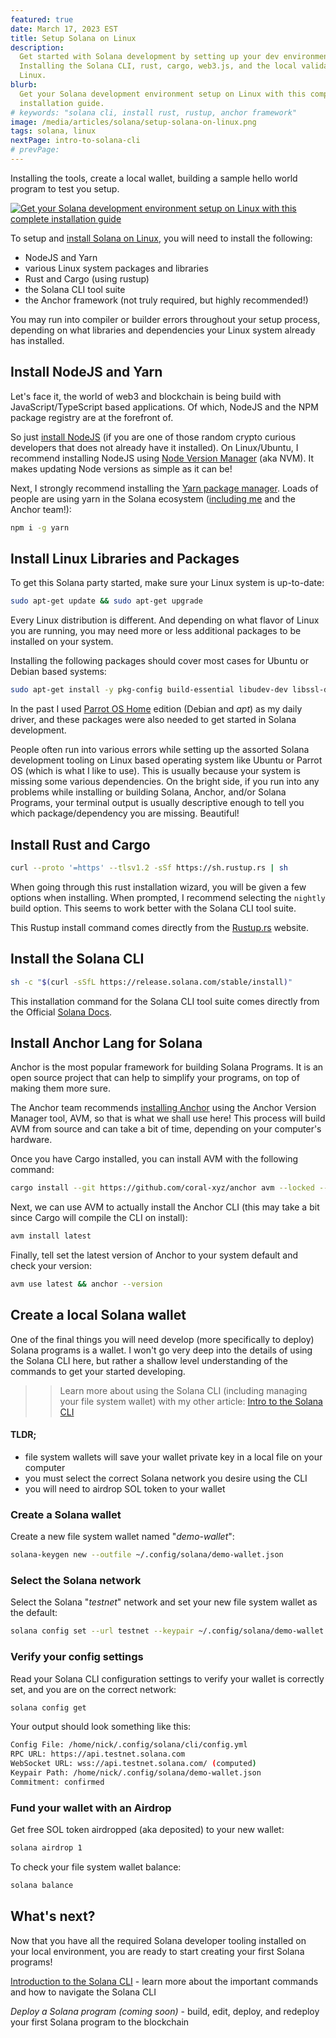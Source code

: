 ```yaml
---
featured: true
date: March 17, 2023 EST
title: Setup Solana on Linux
description:
  Get started with Solana development by setting up your dev environment.
  Installing the Solana CLI, rust, cargo, web3.js, and the local validator on
  Linux.
blurb:
  Get your Solana development environment setup on Linux with this complete
  installation guide.
# keywords: "solana cli, install rust, rustup, anchor framework"
image: /media/articles/solana/setup-solana-on-linux.png
tags: solana, linux
nextPage: intro-to-solana-cli
# prevPage:
---
```


Installing the tools, create a local wallet, building a sample hello world
program to test you setup.

[![Get your Solana development environment setup on Linux with this complete installation guide](/media/articles/solana/setup-solana-on-linux.png)](./setup-solana-on-linux)

To setup and [install Solana on Linux](./setup-solana-on-linux), you will need
to install the following:

- NodeJS and Yarn
- various Linux system packages and libraries
- Rust and Cargo (using rustup)
- the Solana CLI tool suite
- the Anchor framework (not truly required, but highly recommended!)

<div class="msg warn text">

You may run into compiler or builder errors throughout your setup process,
depending on what libraries and dependencies your Linux system already has
installed.

</div>

## Install NodeJS and Yarn

Let's face it, the world of web3 and blockchain is being build with
JavaScript/TypeScript based applications. Of which, NodeJS and the NPM package
registry are at the forefront of.

So just [install NodeJS](https://nodejs.org) (if you are one of those random
crypto curious developers that does not already have it installed). On
Linux/Ubuntu, I recommend installing NodeJS using
[Node Version Manager](https://github.com/nvm-sh/nvm) (aka NVM). It makes
updating Node versions as simple as it can be!

Next, I strongly recommend installing the
[Yarn package manager](https://www.npmjs.com/package/yarn). Loads of people are
using yarn in the Solana ecosystem
([including me](https://twitter.com/nickfrosty) and the Anchor team!):

```bash
npm i -g yarn
```

## Install Linux Libraries and Packages

To get this Solana party started, make sure your Linux system is up-to-date:

```bash
sudo apt-get update && sudo apt-get upgrade
```

Every Linux distribution is different. And depending on what flavor of Linux you
are running, you may need more or less additional packages to be installed on
your system.

Installing the following packages should cover most cases for Ubuntu or Debian
based systems:

```bash
sudo apt-get install -y pkg-config build-essential libudev-dev libssl-dev
```

<div class="msg note text">

In the past I used
[Parrot OS Home](https://parrotlinux.org/download/?version=home) edition (Debian
and _apt_) as my daily driver, and these packages were also needed to get
started in Solana development.

</div>

People often run into various errors while setting up the assorted Solana
development tooling on Linux based operating system like Ubuntu or Parrot OS
(which is what I like to use). This is usually because your system is missing
some various dependencies. On the bright side, if you run into any problems
while installing or building Solana, Anchor, and/or Solana Programs, your
terminal output is usually descriptive enough to tell you which
package/dependency you are missing. Beautiful!

## Install Rust and Cargo

```bash
curl --proto '=https' --tlsv1.2 -sSf https://sh.rustup.rs | sh
```

When going through this rust installation wizard, you will be given a few
options when installing. When prompted, I recommend selecting the `nightly`
build option. This seems to work better with the Solana CLI tool suite.

<div class="msg note text">

This Rustup install command comes directly from the
[Rustup.rs](https://rustup.rs/) website.

</div>

## Install the Solana CLI

```bash
sh -c "$(curl -sSfL https://release.solana.com/stable/install)"
```

<div class="msg note text">

This installation command for the Solana CLI tool suite comes directly from the
Official
[Solana Docs](https://docs.solana.com/cli/install-solana-cli-tools#use-solanas-install-tool).

</div>

## Install Anchor Lang for Solana

Anchor is the most popular framework for building Solana Programs. It is an open
source project that can help to simplify your programs, on top of making them
more sure.

<div class="msg note text">

The Anchor team recommends
[installing Anchor](https://www.anchor-lang.com/docs/installation) using the
Anchor Version Manager tool, AVM, so that is what we shall use here! This
process will build AVM from source and can take a bit of time, depending on your
computer's hardware.

</div>

Once you have Cargo installed, you can install AVM with the following command:

```bash
cargo install --git https://github.com/coral-xyz/anchor avm --locked --force
```

Next, we can use AVM to actually install the Anchor CLI (this may take a bit
since Cargo will compile the CLI on install):

```bash
avm install latest
```

Finally, tell set the latest version of Anchor to your system default and check
your version:

```bash
avm use latest && anchor --version
```

## Create a local Solana wallet

One of the final things you will need develop (more specifically to deploy)
Solana programs is a wallet. I won't go very deep into the details of using the
Solana CLI here, but rather a shallow level understanding of the commands to get
your started developing.

> > Learn more about using the Solana CLI (including managing your file system
> > wallet) with my other article:
> > [Intro to the Solana CLI](./intro-to-solana-cli)

#### TLDR;

- file system wallets will save your wallet private key in a local file on your
  computer
- you must select the correct Solana network you desire using the CLI
- you will need to airdrop SOL token to your wallet

### Create a Solana wallet

Create a new file system wallet named "_demo-wallet_":

```bash
solana-keygen new --outfile ~/.config/solana/demo-wallet.json
```

### Select the Solana network

Select the Solana "_testnet_" network and set your new file system wallet as the
default:

```bash
solana config set --url testnet --keypair ~/.config/solana/demo-wallet.json
```

### Verify your config settings

Read your Solana CLI configuration settings to verify your wallet is correctly
set, and you are on the correct network:

```bash
solana config get
```

Your output should look something like this:

```bash
Config File: /home/nick/.config/solana/cli/config.yml
RPC URL: https://api.testnet.solana.com
WebSocket URL: wss://api.testnet.solana.com/ (computed)
Keypair Path: /home/nick/.config/solana/demo-wallet.json
Commitment: confirmed
```

### Fund your wallet with an Airdrop

Get free SOL token airdropped (aka deposited) to your new wallet:

```bash
solana airdrop 1
```

To check your file system wallet balance:

```bash
solana balance
```

## What's next?

Now that you have all the required Solana developer tooling installed on your
local environment, you are ready to start creating your first Solana programs!

[Introduction to the Solana CLI](./intro-to-solana-cli) - learn more about the
important commands and how to navigate the Solana CLI

_Deploy a Solana program (coming soon)_ - build, edit, deploy, and redeploy your
first Solana program to the blockchain
